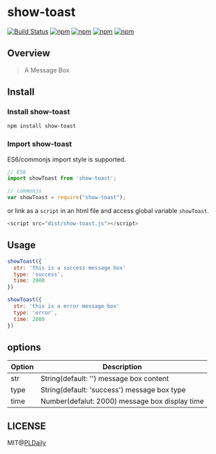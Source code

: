 # show-toast

[![Build Status](https://travis-ci.org/PLDaily/show-toast.svg?branch=master)](https://travis-ci.org/PLDaily/show-toast)
[![npm](https://img.shields.io/npm/v/show-toast.svg)](https://www.npmjs.com/package/show-toast)
[![npm](https://img.shields.io/npm/dt/show-toast.svg)](https://www.npmjs.com/package/show-toast)
[![npm](https://img.shields.io/npm/l/show-toast.svg)](https://www.npmjs.com/package/show-toast)
[![npm](https://img.shields.io/badge/code_style-standard-brightgreen.svg)](https://github.com/standard/standard)

## Overview
> A Message Box

## Install

### Install show-toast

```sh
npm install show-toast
```

### Import show-toast

ES6/commonjs import style is supported.

```js
// ES6
import showToast from 'show-toast';

// commonjs
var showToast = require("show-toast");
```
or link as a `script` in an html file and access global variable `showToast`.

```js
<script src="dist/show-toast.js"></script>
```

## Usage

```js
showToast({
  str: 'this is a success message box'
  type: 'success',
  time: 2000
})

showToast({
  str: 'this is a error message box'
  type: 'error',
  time: 2000
})
```

## options


| Option | Description                              |
| ------ | ---------------------------------------- |
| str    | String(default: '') message box content  |
| type   | String(default: 'success') message box type |
| time   | Number(defalut: 2000) message box display time |

## LICENSE

MIT@[PLDaily](https://github.com/PLDaily)
